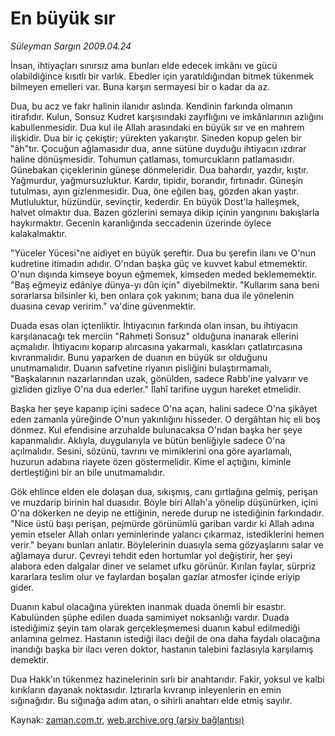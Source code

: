 # En büyük sır

*Süleyman Sargın 2009.04.24*

<tr><td class="metin" colspan="2" style="padding-top: 20px; padding-left: 5px; padding-right: 10px;">İnsan, ihtiyaçları sınırsız ama bunları elde edecek imkânı ve gücü olabildiğince kısıtlı bir varlık. Ebedler için yaratıldığından bitmek tükenmek bilmeyen emelleri var. Buna karşın sermayesi bir o kadar da az.</td></tr><tr><td class="metin" colspan="2" style="padding-top: 20px; padding-left: 5px; padding-right: 10px;"><p>Dua, bu acz ve fakr halinin ilanıdır aslında. Kendinin farkında olmanın itirafıdır. Kulun, Sonsuz Kudret karşısındaki zayıflığını ve imkânlarının azlığını kabullenmesidir. Dua kul ile Allah arasındaki en büyük sır ve en mahrem ilişkidir. Dua bir iç çekiştir; yürekten yakarıştır. Sineden kopup gelen bir "âh"tır. Çocuğun ağlamasıdır dua, anne sütüne duyduğu ihtiyacın ızdırar haline dönüşmesidir. Tohumun çatlaması, tomurcukların patlamasıdır. Günebakan çiçeklerinin güneşe dönmeleridir. Dua bahardır, yazdır, kıştır. Yağmurdur, yağmursuzluktur. Kardır, tipidir, borandır, fırtınadır. Güneşin tutulması, ayın gizlenmesidir. Dua, öne eğilen baş, gözden akan yaştır. Mutluluktur, hüzündür, sevinçtir, kederdir. En büyük Dost'la halleşmek, halvet olmaktır dua. Bazen gözlerini semaya dikip içinin yangınını bakışlarla haykırmaktır. Gecenin karanlığında seccadenin üzerinde öylece kalakalmaktır.
<p>"Yüceler Yücesi"ne aidiyet en büyük şereftir. Dua bu şerefin ilanı ve O'nun kudretine itimadın adıdır. O'ndan başka güç ve kuvvet kabul etmemektir. O'nun dışında kimseye boyun eğmemek, kimseden meded beklememektir. "Baş eğmeyiz edâniye dünya-yı dûn için" diyebilmektir. "Kullarım sana beni sorarlarsa bilsinler ki, ben onlara çok yakınım; bana dua ile yönelenin duasına cevap veririm." va'dine güvenmektir.
<p>Duada esas olan içtenliktir. İhtiyacının farkında olan insan, bu ihtiyacın karşılanacağı tek merciin "Rahmeti Sonsuz" olduğuna inanarak ellerini açmalıdır. İhtiyacını koparıp alırcasına yakarmalı, kasıkları çatlatırcasına kıvranmalıdır. Bunu yaparken de duanın en büyük sır olduğunu unutmamalıdır. Duanın safvetine riyanın pisliğini bulaştırmamalı, "Başkalarının nazarlarından uzak, gönülden, sadece Rabb'ine yalvarır ve gizliden gizliye O'na dua ederler." İlahî tarifine uygun hareket etmelidir.
<p>Başka her şeye kapanıp içini sadece O'na açan, halini sadece O'na şikâyet eden zamanla yüreğinde O'nun yakınlığını hisseder. O dergâhtan hiç eli boş dönmez. Kul efendisine arzuhalde bulunacaksa O'ndan başka her şeye kapanmalıdır. Aklıyla, duygularıyla ve bütün benliğiyle sadece O'na açılmalıdır. Sesini, sözünü, tavrını ve mimiklerini ona göre ayarlamalı, huzurun adabına riayete özen göstermelidir. Kime el açtığını, kiminle dertleştiğini bir an bile unutmamalıdır.
<p>Gök ehlince elden ele dolaşan dua, sıkışmış, canı gırtlağına gelmiş, perişan ve muzdarip birinin hal duasıdır. Böyle biri Allah'a yönelip düşünürken, içini O'na dökerken ne deyip ne ettiğinin, nerede durup ne istediğinin farkındadır. "Nice üstü başı perişan, pejmürde görünümlü gariban vardır ki Allah adına yemin etseler Allah onları yeminlerinde yalancı çıkarmaz, istediklerini hemen verir." beyanı bunları anlatır. Böylelerinin duasıyla sema gözyaşlarını salar ve ağlamaya durur. Çevreyi tehdit eden hortumlar yol değiştirir, her şeyi alabora eden dalgalar diner ve selamet ufku görünür. Kırılan faylar, sürpriz kararlara teslim olur ve faylardan boşalan gazlar atmosfer içinde eriyip gider.
<p>Duanın kabul olacağına yürekten inanmak duada önemli bir esastır. Kabulünden şüphe edilen duada samimiyet noksanlığı vardır. Duada istediğimiz şeyin tam olarak gerçekleşmemesi duanın kabul edilmediği anlamına gelmez. Hastanın istediği ilacı değil de ona daha faydalı olacağına inandığı başka bir ilacı veren doktor, hastanın talebini fazlasıyla karşılamış demektir.
<p>Dua Hakk'ın tükenmez hazinelerinin sırlı bir anahtarıdır. Fakir, yoksul ve kalbi kırıkların dayanak noktasıdır. Iztırarla kıvranıp inleyenlerin en emin sığınağıdır. Bu sığınağa adım atan, o sihirli anahtarı elde etmiş sayılır.<br/></p></p></p></p></p></p></p></td></tr>

Kaynak: [zaman.com.tr](http://zaman.com.tr/yazar.do?yazino=841018), [web.archive.org (arşiv bağlantısı)](http://web.archive.org/web/20090506011000/http://www.zaman.com.tr:80/yazar.do?yazino=841018)
